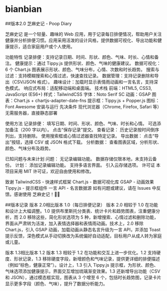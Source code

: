 # bianbian

##版本2.0
芝麻史记 - Poop Diary
  

芝麻史记 是一个轻量、趣味的 Web 应用，用于记录每日排便情况，帮助用户关注健康并分析排便习惯。应用采用活泼的设计风格，提供数据可视化、导出功能和健康提示，适合家庭用户或个人使用。

功能特性
记录排便：支持记录日期、时间、形状、颜色、气味、时长、心情和备注。
健康提示：通过 Tippy.js 提供形状、颜色、气味的健康建议。
数据可视化：6 个 Chart.js 图表展示形状、颜色、气味分布，心情、次数和时长趋势。
搜索与过滤：支持模糊搜索和心情过滤，快速查找记录。
数据管理：支持记录删除和导出（CSV/JSON 格式）。
趣味设计：加载时显示表情雨动画和一言名言，支持深色模式。
响应式布局：适配移动端和桌面端。
技术栈
前端：HTML5, CSS3, JavaScript (ES6+)
样式：TailwindCSS
字体：Noto Serif SC
动画：GSAP
图表：Chart.js + chartjs-adapter-date-fns
提示框：Tippy.js + Popper.js
图标：Font Awesome
安装与运行
先决条件
现代浏览器（Chrome, Firefox, Safari 等）
无需服务器，直接静态部署

使用方法
记录排便：
填写日期、时间、形状、颜色、气味、时长和心情。
可选添加备注（200 字以内）。
点击“保存记录”提交。
查看记录：
历史记录按时间倒序列出，支持删除。
使用搜索框或心情过滤器查找特定记录。
导出数据：
点击“导出”按钮，选择 CSV 或 JSON 格式下载。
分析数据：
查看图表区域，分析形状、颜色、气味分布及趋势。

已知问题与未来计划
问题：
无记录编辑功能。
数据存储仅限本地，未支持云备份。
计划：
添加记录编辑功能。
支持多语言界面。
引入云存储选项。
许可证
本项目采用 MIT 许可证，欢迎自由使用和修改。

致谢
TailwindCSS - 快速样式框架
Chart.js - 数据可视化库
GSAP - 动画效果
Tippy.js - 提示框组件
一言 API - 名言数据源
如有问题或建议，请在 Issues 中反馈。感谢使用 芝麻史记！💩🚽



##版本记录
版本 2.0相比版本 1.0（每日排便记录）
版本 2.0 相较于 1.0 在功能和设计上大幅调整。1.0 提供布里斯托分类表、统计卡片和趋势图表，注重健康分析，而 2.0 移除这些，简化形状选项为 5 种，新增搜索、心情过滤和删除功能，界面从严肃转为活泼，加入表情选择器和表情雨动画。技术上，2.0 移除 Chart.js，引入 GSAP 动画，加载动画从静态名言升级为一言 API，并添加 Toast 提示反馈，深色模式从手动切换改为系统偏好自动适配，目标用户从成人转为家庭或儿童。

版本 1.3相比版本 1.2 版本 1.3 相较于 1.2 在功能和交互上进一步优化。1.2 支持硬度、形状记录，1.3 移除硬度字段，新增颜色和气味记录，提供更详细的排便描述（例如“棕色，健康正常”）。设计上，1.3 引入 Tippy.js 提示框，为形状、颜色、气味选项添加健康提示，界面交互增加琉璃渐变效果。1.3 还新增导出功能（CSV 和 JSON），通过模态框实现，图表从 3 个增至 6 个，包括时长趋势图，记录卡片显示更多字段（颜色、气味），提升了数据分析能力。
